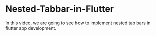 # Nested-Tabbar-in-Flutter
In this video, we are going to see how to implement nested tab bars in flutter app development.
